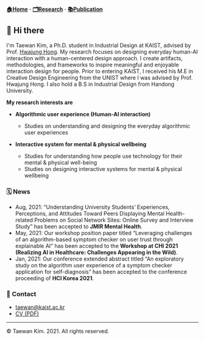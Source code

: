 **[🏠Home](./README.md)** **·** **[🗂Research](./Research.md)** **·** **[📚Publication](./Publication.md)**

## 👋 Hi there 

I'm Taewan Kim, a Ph.D. student in Industrial Design at KAIST, advised by Prof. [Hwajung Hong](https://hwajunghong.com). My research focuses on designing everyday human-AI interaction with a human-centered design approach. I create artifacts, methodologies, and frameworks to inspire meaningful and enjoyable interaction design for people. Prior to entering KAIST, I received his M.E in Creative Design Engineering from the UNIST where I was advised by Prof. Hwajung Hong. I also hold a B.S in Industrial Design from Handong University.

**My research interests are**

* **Algorithmic user experience (Human-AI interaction)**
  * Studies on understanding and designing the everyday algorithmic user experiences

* **Interactive system for mental & physical wellbeing**
  * Studies for understanding how people use technology for their mental & physical well-being
  * Studies on designing interactive systems for mental & physical wellbeing

### 🗓️ News
- Aug, 2021: “Understanding University Students’ Experiences, Perceptions, and Attitudes Toward Peers Displaying Mental Health-related Problems on Social Network Sites: Online Survey and Interview Study” has been accepted to **JMIR Mental Health**.
- May, 2021: Our workshop position paper titled “Leveraging challenges of an algorithm-based symptom checker on user trust through explainable AI” has been accepted to the **Workshop at CHI 2021 (Realizing AI in Healthcare: Challenges Appearing in the Wild)**.
- Jan, 2021: Our conference extended abstract titled “An exploratory study on the algorithm user experience of a symptom checker application for self-diagnosis” has been accepted to the conference proceeding of **HCI Korea 2021**.

### 📨 Contact
* [taewan@kaist.ac.kr](taewan@kaist.ac.kr)
* [CV (PDF)](https://docs.google.com/document/d/1yXGqH-5m_nmuY8agUt8ZRjm9OMJkHZ6mCCRtHj4LB2Y/edit?usp=sharing)

---
© Taewan Kim. 2021. All rights reserved. 
